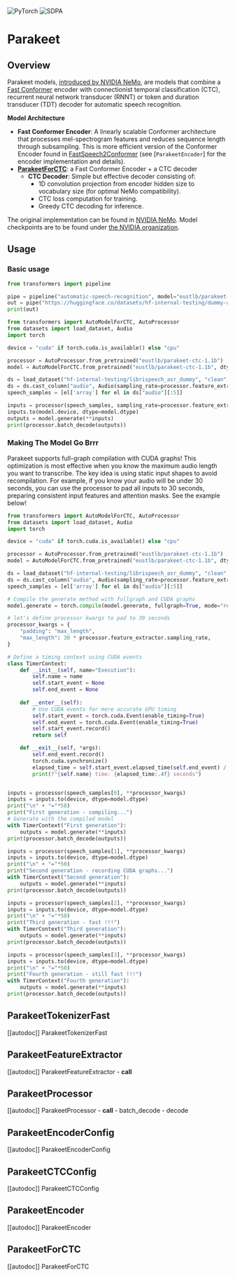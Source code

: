 <!--Copyright 2025 The NVIDIA NeMo Team and The HuggingFace Inc. team. All rights reserved.

Licensed under the Apache License, Version 2.0 (the "License"); you may not use this file except in compliance with
the License. You may obtain a copy of the License at

http://www.apache.org/licenses/LICENSE-2.0

Unless required by applicable law or agreed to in writing, software distributed under the License is distributed on
an "AS IS" BASIS, WITHOUT WARRANTIES OR CONDITIONS OF ANY KIND, either express or implied. See the License for the
specific language governing permissions and limitations under the License.

⚠️ Note that this file is in Markdown but contain specific syntax for our doc-builder (similar to MDX) that may not be
rendered properly in your Markdown viewer.

-->

<div class="flex flex-wrap space-x-1">
<img alt="PyTorch" src="https://img.shields.io/badge/PyTorch-DE3412?style=flat&logo=pytorch&logoColor=white">
<img alt="SDPA" src="https://img.shields.io/badge/SDPA-DE3412?style=flat&logo=pytorch&logoColor=white">
</div>

# Parakeet

## Overview

Parakeet models, [introduced by NVIDIA NeMo](https://developer.nvidia.com/blog/pushing-the-boundaries-of-speech-recognition-with-nemo-parakeet-asr-models/), are models that combine a [Fast Conformer](https://docs.nvidia.com/nemo-framework/user-guide/latest/nemotoolkit/asr/models.html#fast-conformer) encoder with connectionist temporal classification (CTC), recurrent neural network transducer (RNNT) or token and duration transducer (TDT) decoder for automatic speech recognition.

**Model Architecture**
- **Fast Conformer Encoder**: A linearly scalable Conformer architecture that processes mel-spectrogram features and reduces sequence length through subsampling. This is more efficient version of the Conformer Encoder found in [FastSpeech2Conformer](./fastspeech2_conformer.md) (see [`ParakeetEncoder`] for the encoder implementation and details).
- [**ParakeetForCTC**](#parakeetforctc): a Fast Conformer Encoder + a CTC decoder
    - **CTC Decoder**: Simple but effective decoder consisting of:
        - 1D convolution projection from encoder hidden size to vocabulary size (for optimal NeMo compatibility).
        - CTC loss computation for training.
        - Greedy CTC decoding for inference.

The original implementation can be found in [NVIDIA NeMo](https://github.com/NVIDIA/NeMo).
Model checkpoints are to be found under [the NVIDIA organization](https://huggingface.co/nvidia/models?search=parakeet).

## Usage

### Basic usage

<hfoptions id="usage">
<hfoption id="Pipeline">

```py
from transformers import pipeline

pipe = pipeline("automatic-speech-recognition", model="eustlb/parakeet-ctc-1.1b")
out = pipe("https://huggingface.co/datasets/hf-internal-testing/dummy-audio-samples/resolve/main/bcn_weather.mp3")
print(out)
```

</hfoption>
<hfoption id="AutoModel">

```py
from transformers import AutoModelForCTC, AutoProcessor
from datasets import load_dataset, Audio
import torch

device = "cuda" if torch.cuda.is_available() else "cpu"

processor = AutoProcessor.from_pretrained("eustlb/parakeet-ctc-1.1b")
model = AutoModelForCTC.from_pretrained("eustlb/parakeet-ctc-1.1b", dtype="auto", device_map=device)

ds = load_dataset("hf-internal-testing/librispeech_asr_dummy", "clean", split="validation")
ds = ds.cast_column("audio", Audio(sampling_rate=processor.feature_extractor.sampling_rate))
speech_samples = [el['array'] for el in ds["audio"][:5]]

inputs = processor(speech_samples, sampling_rate=processor.feature_extractor.sampling_rate)
inputs.to(model.device, dtype=model.dtype)
outputs = model.generate(**inputs)
print(processor.batch_decode(outputs))
```

</hfoption>
</hfoptions>

### Making The Model Go Brrr

Parakeet supports full-graph compilation with CUDA graphs! This optimization is most effective when you know the maximum audio length you want to transcribe. The key idea is using static input shapes to avoid recompilation. For example, if you know your audio will be under 30 seconds, you can use the processor to pad all inputs to 30 seconds, preparing consistent input features and attention masks. See the example below!

```python
from transformers import AutoModelForCTC, AutoProcessor
from datasets import load_dataset, Audio
import torch

device = "cuda" if torch.cuda.is_available() else "cpu"

processor = AutoProcessor.from_pretrained("eustlb/parakeet-ctc-1.1b")
model = AutoModelForCTC.from_pretrained("eustlb/parakeet-ctc-1.1b", dtype="auto", device_map=device)

ds = load_dataset("hf-internal-testing/librispeech_asr_dummy", "clean", split="validation")
ds = ds.cast_column("audio", Audio(sampling_rate=processor.feature_extractor.sampling_rate))
speech_samples = [el['array'] for el in ds["audio"][:5]]

# Compile the generate method with fullgraph and CUDA graphs
model.generate = torch.compile(model.generate, fullgraph=True, mode="reduce-overhead")

# let's define processor kwargs to pad to 30 seconds
processor_kwargs = {
    "padding": "max_length",
    "max_length": 30 * processor.feature_extractor.sampling_rate,
}

# Define a timing context using CUDA events
class TimerContext:
    def __init__(self, name="Execution"):
        self.name = name
        self.start_event = None
        self.end_event = None
        
    def __enter__(self):
        # Use CUDA events for more accurate GPU timing
        self.start_event = torch.cuda.Event(enable_timing=True)
        self.end_event = torch.cuda.Event(enable_timing=True)
        self.start_event.record()
        return self

    def __exit__(self, *args):
        self.end_event.record()
        torch.cuda.synchronize()
        elapsed_time = self.start_event.elapsed_time(self.end_event) / 1000.0
        print(f"{self.name} time: {elapsed_time:.4f} seconds")


inputs = processor(speech_samples[0], **processor_kwargs)
inputs = inputs.to(device, dtype=model.dtype)
print("\n" + "="*50)
print("First generation - compiling...")
# Generate with the compiled model
with TimerContext("First generation"):
    outputs = model.generate(**inputs)
print(processor.batch_decode(outputs))

inputs = processor(speech_samples[1], **processor_kwargs)
inputs = inputs.to(device, dtype=model.dtype)
print("\n" + "="*50)
print("Second generation - recording CUDA graphs...")
with TimerContext("Second generation"):
    outputs = model.generate(**inputs)
print(processor.batch_decode(outputs))

inputs = processor(speech_samples[2], **processor_kwargs)
inputs = inputs.to(device, dtype=model.dtype)
print("\n" + "="*50)
print("Third generation - fast !!!")
with TimerContext("Third generation"):
    outputs = model.generate(**inputs)
print(processor.batch_decode(outputs))

inputs = processor(speech_samples[3], **processor_kwargs)
inputs = inputs.to(device, dtype=model.dtype)
print("\n" + "="*50)
print("Fourth generation - still fast !!!")
with TimerContext("Fourth generation"):
    outputs = model.generate(**inputs)
print(processor.batch_decode(outputs))
```

## ParakeetTokenizerFast

[[autodoc]] ParakeetTokenizerFast 

## ParakeetFeatureExtractor

[[autodoc]] ParakeetFeatureExtractor
    - __call__

## ParakeetProcessor

[[autodoc]] ParakeetProcessor
    - __call__
    - batch_decode
    - decode

## ParakeetEncoderConfig

[[autodoc]] ParakeetEncoderConfig 

## ParakeetCTCConfig

[[autodoc]] ParakeetCTCConfig 

## ParakeetEncoder

[[autodoc]] ParakeetEncoder

## ParakeetForCTC

[[autodoc]] ParakeetForCTC
